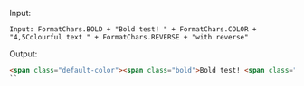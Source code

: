 Input:

`Input: FormatChars.BOLD + "Bold test! " + FormatChars.COLOR + "4,5Colourful text " + FormatChars.REVERSE + "with reverse"`

Output:

````html
<span class="default-color"><span class="bold">Bold test! <span class="color-4-5">Colourful text <span class="color-5-4">with reverse</span></span></span></span>
``
